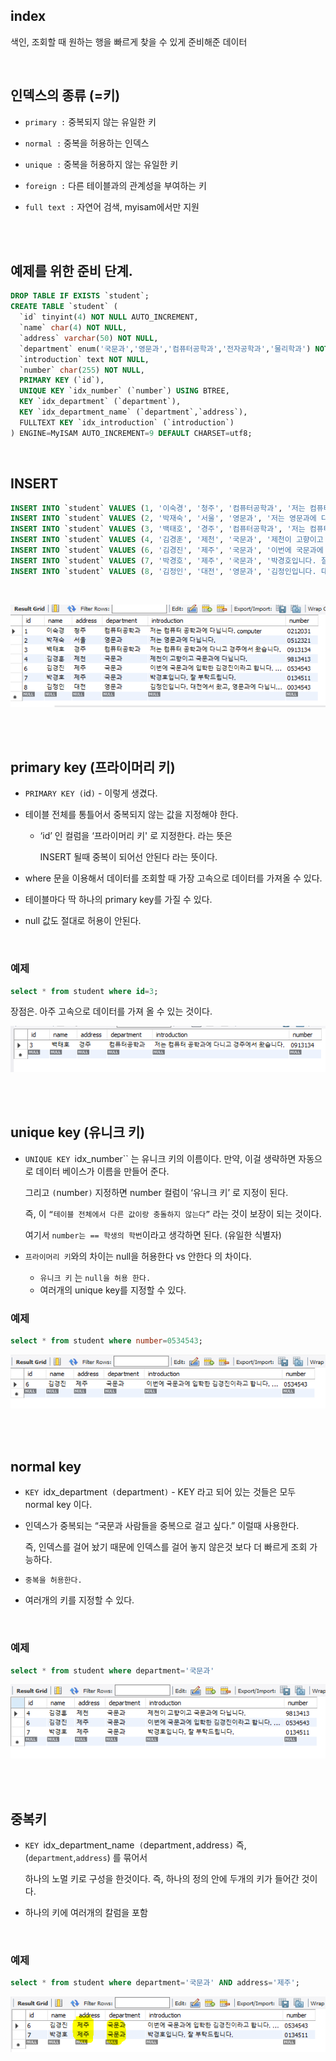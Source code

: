 ## index

색인, 조회할 때 원하는 행을 빠르게 찾을 수 있게 준비해준 데이터

<br/>

## 인덱스의 종류 (=키)

- `primary :` 중복되지 않는 유일한 키

- `normal :` 중복을 허용하는 인덱스
- `unique :` 중복을 허용하지 않는 유일한 키
- `foreign :` 다른 테이블과의 관계성을 부여하는 키
- `full text :` 자연어 검색, myisam에서만 지원

<br/><br/>

## 예제를 위한 준비 단계.

```sql
DROP TABLE IF EXISTS `student`;
CREATE TABLE `student` (
  `id` tinyint(4) NOT NULL AUTO_INCREMENT,
  `name` char(4) NOT NULL,
  `address` varchar(50) NOT NULL,
  `department` enum('국문과','영문과','컴퓨터공학과','전자공학과','물리학과') NOT NULL,
  `introduction` text NOT NULL,
  `number` char(255) NOT NULL,
  PRIMARY KEY (`id`),
  UNIQUE KEY `idx_number` (`number`) USING BTREE,
  KEY `idx_department` (`department`),
  KEY `idx_department_name` (`department`,`address`),
  FULLTEXT KEY `idx_introduction` (`introduction`)
) ENGINE=MyISAM AUTO_INCREMENT=9 DEFAULT CHARSET=utf8;
```

<br/>


## INSERT

```sql
INSERT INTO `student` VALUES (1, '이숙경', '청주', '컴퓨터공학과', '저는 컴퓨터 공학과에 다닙니다. computer', '0212031');
INSERT INTO `student` VALUES (2, '박재숙', '서울', '영문과', '저는 영문과에 다닙니다.', '0512321');
INSERT INTO `student` VALUES (3, '백태호', '경주', '컴퓨터공학과', '저는 컴퓨터 공학과에 다니고 경주에서 왔습니다.', '0913134');
INSERT INTO `student` VALUES (4, '김경훈', '제천', '국문과', '제천이 고향이고 국문과에 다닙니다.', '9813413');
INSERT INTO `student` VALUES (6, '김경진', '제주', '국문과', '이번에 국문과에 입학한 김경진이라고 합니다. 제주에서 왔어요.', '0534543');
INSERT INTO `student` VALUES (7, '박경호', '제주', '국문과', '박경호입니다. 잘 부탁드립니다.', '0134511');
INSERT INTO `student` VALUES (8, '김정인', '대전', '영문과', '김정인입니다. 대전에서 왔고, 영문과에 다닙니다.', '0034543');
```

<br/>

![이미지](/programming/img/입문196.PNG)

<br/><br/>

## primary key (프라이머리 키)

- `PRIMARY KEY (`id`)` - 이렇게 생겼다.
- 테이블 전체를 통틀어서 중복되지 않는 값을 지정해야 한다.
    - ‘id’ 인 컬럼을 ‘프라이머리 키' 로 지정한다. 라는 뜻은
        
        INSERT 될때 중복이 되어선 안된다 라는 뜻이다.
        
- where 문을 이용해서 데이터를 조회할 때 가장 고속으로 데이터를 가져올 수 있다.
- 테이블마다 딱 하나의 primary key를 가질 수 있다.
- null 값도 절대로 허용이 안된다.

<br/>

### 예제

```sql
select * from student where id=3;
```

장점은. 아주 고속으로 데이터를 가져 올 수 있는 것이다.

![이미지](/programming/img/입문197.PNG)

<br/><br/>

## unique key (유니크 키)

- `UNIQUE KEY `idx_number`` 는 유니크 키의 이름이다. 만약, 이걸 생략하면 자동으로 데이터 베이스가 이름을 만들어 준다.
    
    그리고 `(`number`)` 지정하면 number 컬럼이 ‘유니크 키’ 로 지정이 된다. 
    
    즉, 이 `“테이블 전체에서 다른 값이랑 충돌하지 않는다”` 라는 것이 보장이 되는 것이다.
    
    여기서 `number는 == 학생의 학번`이라고 생각하면 된다. (유일한 식별자)
    
- `프라이머리 키`와의 차이는 null을 허용한다 vs 안한다 의 차이다.

    - `유니크 키` 는 `null을 허용 한다.`
    - 여러개의 unique key를 지정할 수 있다.

### 예제

```sql
select * from student where number=0534543;
```

![이미지](/programming/img/입문198.PNG)

<br/><br/>

## normal key

- `KEY `idx_department` (`department`)` - KEY 라고 되어 있는 것들은 모두 normal key 이다.
- 인덱스가 중복되는 “국문과 사람들을 중복으로 걸고 싶다.” 이럴때 사용한다.
    
    즉, 인덱스를 걸어 놨기 때문에 인덱스를 걸어 놓지 않은것 보다 더 빠르게 조회 가능하다.
    
- `중복을 허용한다.`
- 여러개의 키를 지정할 수 있다.


<br/>

### 예제

```sql
select * from student where department='국문과'
```

![이미지](/programming/img/입문199.PNG)

<br/><br/>

## 중복키

- `KEY `idx_department_name` (`department`,`address`)` 즉, (`department`,`address`) 를 묶어서 

    하나의 노멀 키로 구성을 한것이다. 즉, 하나의 정의 안에 두개의 키가 들어간 것이다.
- 하나의 키에 여러개의 칼럼을 포함


<br/>

### 예제

```sql
select * from student where department='국문과' AND address='제주';
```

![이미지](/programming/img/입문200.PNG)